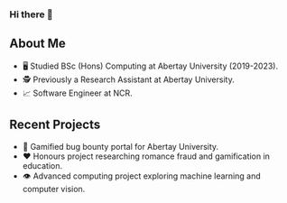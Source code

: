 ### Hi there 👋

## About Me

- 🖥️ Studied BSc (Hons) Computing at Abertay University (2019-2023).
- 🕵️ Previously a Research Assistant at Abertay University.
- 📈 Software Engineer at NCR.

## Recent Projects

- 👾 Gamified bug bounty portal for Abertay University.
- ❤️ Honours project researching romance fraud and gamification in education.
- 👁️ Advanced computing project exploring machine learning and computer vision.

<!--
**CameronStewartSmart/CameronStewartSmart** is a ✨ _special_ ✨ repository because its `README.md` (this file) appears on your GitHub profile.

Here are some ideas to get you started:

- 🔭 I’m currently working on ...
- 🌱 I’m currently learning ...
- 👯 I’m looking to collaborate on ...
- 🤔 I’m looking for help with ...
- 💬 Ask me about ...
- 📫 How to reach me: ...
- 😄 Pronouns: ...
- ⚡ Fun fact: ...
-->
